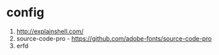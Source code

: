 config
======
1. http://explainshell.com/
2. source-code-pro - https://github.com/adobe-fonts/source-code-pro
3. erfd 

